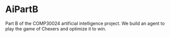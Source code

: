 # AiPartB
Part B of the COMP30024 artificial intelligence project. We build an agent to play the game of Chexers and optimize it to win.

